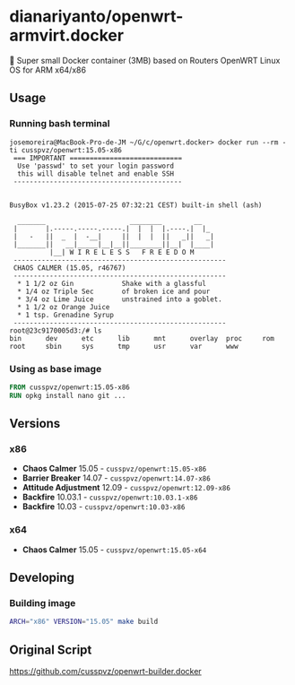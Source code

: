 # dianariyanto/openwrt-armvirt.docker

:minibus: Super small Docker container (3MB) based on Routers OpenWRT Linux OS for ARM x64/x86

## Usage

### Running bash terminal
```
josemoreira@MacBook-Pro-de-JM ~/G/c/openwrt.docker> docker run --rm -ti cusspvz/openwrt:15.05-x86
 === IMPORTANT ============================
  Use 'passwd' to set your login password
  this will disable telnet and enable SSH
 ------------------------------------------


BusyBox v1.23.2 (2015-07-25 07:32:21 CEST) built-in shell (ash)

  _______                     ________        __
 |       |.-----.-----.-----.|  |  |  |.----.|  |_
 |   -   ||  _  |  -__|     ||  |  |  ||   _||   _|
 |_______||   __|_____|__|__||________||__|  |____|
          |__| W I R E L E S S   F R E E D O M
 -----------------------------------------------------
 CHAOS CALMER (15.05, r46767)
 -----------------------------------------------------
  * 1 1/2 oz Gin            Shake with a glassful
  * 1/4 oz Triple Sec       of broken ice and pour
  * 3/4 oz Lime Juice       unstrained into a goblet.
  * 1 1/2 oz Orange Juice
  * 1 tsp. Grenadine Syrup
 -----------------------------------------------------
root@23c9170005d3:/# ls
bin      dev      etc      lib      mnt      overlay  proc     rom      root     sbin     sys      tmp      usr      var      www
```

### Using as base image
```Dockerfile
FROM cusspvz/openwrt:15.05-x86
RUN opkg install nano git ...
```

## Versions

### x86
* **Chaos Calmer** 15.05 - `cusspvz/openwrt:15.05-x86`
* **Barrier Breaker** 14.07 - `cusspvz/openwrt:14.07-x86`
* **Attitude Adjustment** 12.09 - `cusspvz/openwrt:12.09-x86`
* **Backfire** 10.03.1 - `cusspvz/openwrt:10.03.1-x86`
* **Backfire** 10.03 - `cusspvz/openwrt:10.03-x86`

### x64
* **Chaos Calmer** 15.05 - `cusspvz/openwrt:15.05-x64`

## Developing

### Building image
```bash
ARCH="x86" VERSION="15.05" make build
```
## Original Script
https://github.com/cusspvz/openwrt-builder.docker
